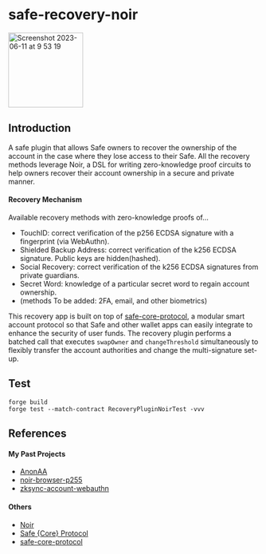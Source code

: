 # safe-recovery-noir


<img width="150" alt="Screenshot 2023-06-11 at 9 53 19" src="https://github.com/porco-rosso-j/safe-recovery-noir/assets/88586592/b8e4854e-2e02-4801-aa18-0118d494553c">

## Introduction
A safe plugin that allows Safe owners to recover the ownership of the account in the case where they lose access to their Safe. All the recovery methods leverage Noir, a DSL for writing zero-knowledge proof circuits to help owners recover their account ownership in a secure and private manner.  

#### Recovery Mechanism
Available recovery methods with zero-knowledge proofs of...
- TouchID: correct verification of the p256 ECDSA signature with a fingerprint (via WebAuthn).  
- Shielded Backup Address: correct verification of the k256 ECDSA signature. Public keys are hidden(hashed).
- Social Recovery: correct verification of the k256 ECDSA signatures from private guardians.
- Secret Word: knowledge of a particular secret word to regain account ownership.  
- (methods To be added: 2FA, email, and other biometrics)

This recovery app is built on top of [safe-core-protocol](https://github.com/5afe/safe-core-protocol), a modular smart account protocol so that Safe and other wallet apps can easily integrate to enhance the security of user funds. The recovery plugin performs a batched call that executes `swapOwner` and `changeThreshold` simultaneously to flexibly transfer the account authorities and change the multi-signature set-up.  

## Test

```shell
forge build
forge test --match-contract RecoveryPluginNoirTest -vvv 
```

## References
#### My Past Projects
- [AnonAA](https://github.com/porco-rosso-j/zk-ecdsAA)
- [noir-browser-p255](https://github.com/porco-rosso-j/noir-browser-p256)
- [zksync-account-webauthn](https://github.com/porco-rosso-j/zksync-account-webauthn)

#### Others
- [Noir](https://noir-lang.org/)
- [Safe {Core} Protocol](https://docs.safe.global/safe-core-protocol/safe-core-protocol)
- [safe-core-protocol](https://github.com/5afe/safe-core-protocol)

